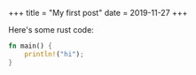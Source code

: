 +++
title = "My first post"
date = 2019-11-27
+++

Here's some rust code:

```rust
fn main() {
    println!("hi");
}
```
